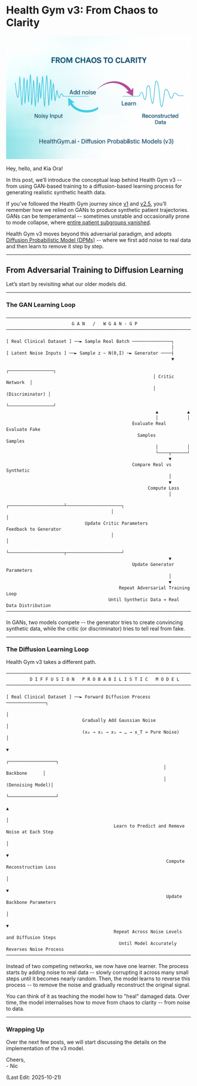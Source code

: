 # Health Gym v3: From Chaos to Clarity

<img src="Supporting_Images/ZF050_DiffusionConcept.png" width="600"/>

Hey, hello, and Kia Ora!

In this post, we’ll introduce the conceptual leap behind Health Gym v3 -- from using GAN-based training to a diffusion-based learning process for generating realistic synthetic health data.

If you’ve followed the Health Gym journey since [v1](https://github.com/NicKuo-ResearchStuff/Health_Gym_AI/tree/main/Blogs/Blogs003_HandsOn(HealthGymV1)) and [v2.5](https://github.com/NicKuo-ResearchStuff/Health_Gym_AI/tree/main/Blogs/Blogs005_HandsOn(HealthGymV2.5)), you’ll remember how we relied on GANs to produce synthetic patient trajectories.
GANs can be temperamental -- sometimes unstable and occasionally prone to mode collapse, where [entire patient subgroups vanished](https://github.com/NicKuo-ResearchStuff/Health_Gym_AI/tree/main/Blogs/Blogs_Z_Implementation/Implementation18).

Health Gym v3 moves beyond this adversarial paradigm, and adopts [Diffusion Probabilistic Model (DPMs)](https://arxiv.org/abs/2006.11239) -- where we first add noise to real data and then learn to remove it step by step.

---

## From Adversarial Training to Diffusion Learning

Let’s start by revisiting what our older models did.

---

### The GAN Learning Loop

```
───────────────────────────────────────────────────────────────────────────────
                         G A N   /   W G A N - G P
───────────────────────────────────────────────────────────────────────────────

[ Real Clinical Dataset ] ──► Sample Real Batch ───────────────┐
                                                               │
[ Latent Noise Inputs ] ──► Sample z ~ N(0,I) ─► Generator ────┤
                                                               ▼
                                                        ┌─────────────────┐
                                                        │ Critic Network  │
                                                        │ (Discriminator) │
                                                        └─────────────────┘
                                                         ▲           ▲
                                                         │           │
                                                Evaluate Real   Evaluate Fake
                                                  Samples          Samples
                                                         │           │
                                                         └────┬──────┘
                                                              ▼
                                                Compare Real vs Synthetic
                                                              │
                                                              ▼
                                                      Compute Loss
                                                              │
                                        ┌─────────────────────┴─────────────────────┐
                                        │                                           │
                              Update Critic Parameters                Feedback to Generator
                                        │                                           │
                                        └─────────────────────┬─────────────────────┘
                                                              ▼
                                                Update Generator Parameters
                                                              │
                                                              ▼
                                           Repeat Adversarial Training Loop
                                       Until Synthetic Data ≈ Real Data Distribution
───────────────────────────────────────────────────────────────────────────────
```

In GANs, two models compete --
the generator tries to create convincing synthetic data,
while the critic (or discriminator) tries to tell real from fake.

---

### The Diffusion Learning Loop

Health Gym v3 takes a different path.

```
───────────────────────────────────────────────────────────────────────────────
         D I F F U S I O N   P R O B A B I L I S T I C   M O D E L
───────────────────────────────────────────────────────────────────────────────

[ Real Clinical Dataset ] ──► Forward Diffusion Process ───────────────┐
                                                                       │
                             Gradually Add Gaussian Noise              │
                             (x₀ → x₁ → x₂ → … → x_T ≈ Pure Noise)     │
                                                                       ▼
                                                            ┌──────────────────┐
                                                            │    Backbone      │
                                                            │ (Denoising Model)│
                                                            └──────────────────┘
                                                                       ▲
                                                                       │
                                         Learn to Predict and Remove Noise at Each Step
                                                                       │
                                                                       ▼
                                                             Compute Reconstruction Loss
                                                                       │
                                                                       ▼
                                                             Update Backbone Parameters
                                                                       │
                                                                       ▼
                                         Repeat Across Noise Levels and Diffusion Steps
                                           Until Model Accurately Reverses Noise Process
───────────────────────────────────────────────────────────────────────────────
```

Instead of two competing networks, we now have one learner.
The process starts by adding noise to real data -- slowly corrupting it across many small steps until it becomes nearly random.
Then, the model learns to reverse this process -- to remove the noise and gradually reconstruct the original signal.

You can think of it as teaching the model how to "heal" damaged data.
Over time, the model internalises how to move from chaos to clarity -- from noise to data.

---

### Wrapping Up

Over the next few posts, we will start discussing the details on the implementation of the v3 model.

Cheers,</br>
\- Nic

(Last Edit: 2025-10-21)
